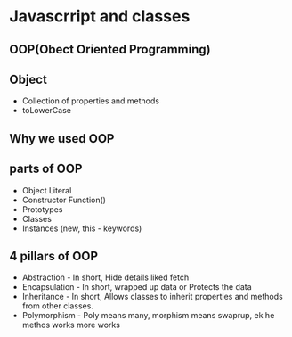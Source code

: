 # Javascrript and classes

## OOP(Obect Oriented Programming)

## Object

- Collection of properties and methods
- toLowerCase

## Why we used OOP

## parts of OOP

- Object Literal
- Constructor Function()
- Prototypes
- Classes
- Instances (new, this - keywords)

## 4 pillars of OOP

- Abstraction - In short, Hide details liked fetch
- Encapsulation - In short, wrapped up data or Protects the data
- Inheritance - In short, Allows classes to inherit properties and methods from other classes.
- Polymorphism - Poly means many, morphism means swaprup, ek he methos works more works
